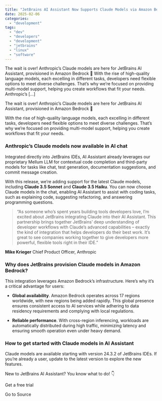 ```yaml
---
title: "JetBrains AI Assistant Now Supports Claude Models via Amazon Bedrock"
date: 2025-02-06
categories: 
  - "development"
tags: 
  - "dev"
  - "developers"
  - "development"
  - "jetbrains"
  - "linux"
  - "software"
---
```


The wait is over! Anthropic’s Claude models are here for JetBrains AI Assistant, provisioned in Amazon Bedrock 🎉 With the rise of high-quality language models, each excelling in different tasks, developers need flexible options to meet diverse challenges. That’s why we’re focused on providing multi-model support, helping you create workflows that fit your needs. Anthropic’s \[…\]

The wait is over! Anthropic’s Claude models are here for JetBrains AI Assistant, provisioned in Amazon Bedrock 🎉

With the rise of high-quality language models, each excelling in different tasks, developers need flexible options to meet diverse challenges. That’s why we’re focused on providing multi-model support, helping you create workflows that fit your needs.

### Anthropic’s Claude models now available in AI chat

Integrated directly into JetBrains IDEs, AI Assistant already leverages our proprietary Mellum LLM for contextual code completion and third-party models for tasks like chat, test generation, documentation suggestions, and commit message creation.

With this release, we’re adding support for the latest Claude models, including **Claude 3.5 Sonnet** and **Claude 3.5 Haiku**. You can now choose Claude models in the chat, enabling AI Assistant to assist with coding tasks, such as explaining code, suggesting refactoring, and answering programming questions.

> “As someone who’s spent years building tools developers love, I’m excited about JetBrains integrating Claude into their AI Assistant. This partnership brings together JetBrains’ deep understanding of developer workflows with Claude’s advanced capabilities – exactly the kind of integration that helps developers do their best work. It’s great to see companies working together to give developers more powerful, flexible tools right in their IDE.”

**Mike Krieger** Chief Product Officer, Anthropic

### Why does JetBrains provision Claude models in Amazon Bedrock?

This integration leverages Amazon Bedrock’s infrastructure. Here’s why it’s a critical advantage for users:

- **Global availability**. Amazon Bedrock operates across 17 regions worldwide, with new regions being added rapidly. This global presence ensures consistent access to AI services while adhering to data residency requirements and complying with local regulations.

- **Reliable performance**. With cross-region inferencing, workloads are automatically distributed during high traffic, minimizing latency and ensuring smooth operation even under heavy demand.

### How to get started with Claude models in AI Assistant

Claude models are available starting with version 24.3.2 of JetBrains IDEs. If you’re already a user, update to the latest version to explore the new features.

New to JetBrains AI Assistant? You know what to do! 👇

Get a free trial

Go to Source
